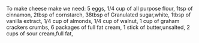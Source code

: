 To make cheese make we need:
5 eggs,
1/4 cup of all purpose flour,
1tsp of cinnamon,
2tbsp of cornstarch,
38tbsp of Granulated sugar,white,
1tbsp of vanilla extract,
1/4 cup of almonds,
1/4 cup of walnut,
1 cup of graham crackers crumbs,
6 packages of full fat cream,
1 stick of butter,unsalted,
2 cups of sour cream,full fat,